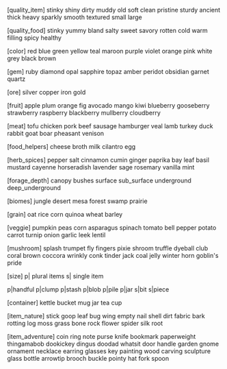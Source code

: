 [quality_item]
  stinky
  shiny
  dirty
  muddy
  old
  soft
  clean
  pristine
  sturdy
  ancient
  thick
  heavy
  sparkly
  smooth
  textured
  small
  large


[quality_food]
  stinky
  yummy
  bland
  salty
  sweet
  savory
  rotten
  cold
  warm
  filling
  spicy
  healthy


[color]
  red
  blue
  green
  yellow
  teal
  maroon
  purple
  violet
  orange
  pink
  white
  grey
  black
  brown


[gem]
  ruby
  diamond
  opal
  sapphire
  topaz
  amber
  peridot
  obsidian
  garnet
  quartz


[ore]
  silver
  copper
  iron
  gold


[fruit]
  apple
  plum
  orange
  fig
  avocado
  mango
  kiwi
  blueberry
  gooseberry
  strawberry
  raspberry
  blackberry
  mullberry
  cloudberry

[meat]
  tofu
  chicken
  pork
  beef
  sausage
  hamburger
  veal
  lamb
  turkey
  duck
  rabbit
  goat
  boar
  pheasant
  venison

[food_helpers]
  cheese
  broth
  milk
  cilantro
  egg
  
[herb_spices]
  pepper
  salt
  cinnamon
  cumin
  ginger
  paprika
  bay leaf
  basil
  mustard
  cayenne
  horseradish
  lavender
  sage
  rosemary
  vanilla
  mint


[forage_depth]
  canopy
  bushes
  surface
  sub_surface
  underground
  deep_underground


[biomes]
  jungle
  desert
  mesa
  forest
  swamp
  prairie

[grain]
  oat
  rice
  corn
  quinoa
  wheat
  barley

[veggie]
  pumpkin
  peas
  corn
  asparagus
  spinach
  tomato
  bell pepper
  potato
  carrot
  turnip
  onion
  garlic
  leek
  lentil


[mushroom]
  splash trumpet
  fly fingers
  pixie shroom
  truffle
  dyeball
  club coral
  brown coccora
  wrinkly conk
  tinder jack
  coal jelly
  winter horn
  goblin's pride


[size]
  p| plural items
  s| single item

  p|handful
  p|clump
  p|stash
  p|blob
  p|pile
  p|jar
  s|bit
  s|piece


[container]
  kettle
  bucket
  mug
  jar
  tea cup


[item_nature]
  stick
  goop
  leaf
  bug wing
  empty nail shell
  dirt
  fabric
  bark
  rotting log
  moss
  grass
  bone
  rock
  flower
  spider silk
  root


[item_adventure]
  coin
  ring
  note
  purse
  knife
  bookmark
  paperweight  
  thingamabob
  dookickey
  dingus
  doodad
  whatsit
  door handle
  garden gnome
  ornament
  necklace
  earring
  glasses
  key
  painting
  wood carving
  sculpture
  glass bottle
  arrowtip
  brooch
  buckle
  pointy hat
  fork
  spoon